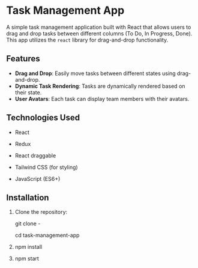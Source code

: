 # Task Management App

A simple task management application built with React that allows users to drag and drop tasks between different columns (To Do, In Progress, Done). This app utilizes the `react` library for drag-and-drop functionality.

## Features

- **Drag and Drop**: Easily move tasks between different states using drag-and-drop.
- **Dynamic Task Rendering**: Tasks are dynamically rendered based on their state.
- **User Avatars**: Each task can display team members with their avatars.

## Technologies Used

- React

- Redux
- React draggable
- Tailwind CSS (for styling)
- JavaScript (ES6+)

## Installation

1. Clone the repository:

   
   git clone -

   cd task-management-app


 2.  npm install

  3.  npm start

